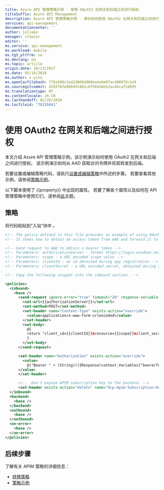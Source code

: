 ```yaml
---
title: Azure API 管理策略示例 - 使用 OAuth2 在网关和后端之间进行授权
titleSuffix: Azure API Management
description: Azure API 管理策略示例 - 演示如何使用 OAuth2 在网关和后端之间进行授权。 该示例演示如何从 AAD 获取访问令牌并将其转发到后端。
services: api-management
documentationcenter: ''
author: juliako
manager: cfowler
editor: ''
ms.service: api-management
ms.workload: mobile
ms.tgt_pltfrm: na
ms.devlang: na
ms.topic: article
origin.date: 10/13/2017
ms.date: 05/14/2018
ms.author: v-yiso
ms.openlocfilehash: 776a589c2ad2d8604960ea4e8e07ac490970c1e9
ms.sourcegitcommit: d202f6fe068455461c8756b50e52acd4caf2d095
ms.translationtype: HT
ms.contentlocale: zh-CN
ms.lasthandoff: 02/28/2020
ms.locfileid: "78155041"
---
```

# <a name="use-oauth2-for-authorization-between-the-gateway-and-a-backend"></a>使用 OAuth2 在网关和后端之间进行授权

本文介绍 Azure API 管理策略示例，该示例演示如何使用 OAuth2 在网关和后端之间进行授权。 该示例演示如何从 AAD 获取访问令牌并将其转发到后端。 

若要设置或编辑策略代码，请执行[设置或编辑策略](../set-edit-policies.md)中所述的步骤。 若要查看其他示例，请参阅[策略示例](../policy-samples.md)。

以下脚本使用了 {{property}} 中出现的属性。 若要了解各个属性以及如何在 API 管理策略中使用它们，请参阅[此](../api-management-howto-properties.md)主题。
 
## <a name="policy"></a>策略

将代码粘贴到“入站”块中  。

```xml
<!-- The policy defined in this file provides an example of using OAuth2 for authorization between the gateway and a backend. -->
<!-- It shows how to obtain an access token from AAD and forward it to the backend. -->

<!-- Send request to AAD to obtain a bearer token -->
<!-- Parameters: authorizationServer - format https://login.windows.net/TENANT-GUID/oauth2/token -->
<!-- Parameters: scope - a URI encoded scope value -->
<!-- Parameters: clientId - an id obtained during app registration -->
<!-- Parameters: clientSecret - a URL encoded secret, obtained during app registration -->

<!-- Copy the following snippet into the inbound section. -->

<policies>
  <inbound>
    <base />
      <send-request ignore-error="true" timeout="20" response-variable-name="bearerToken" mode="new">
        <set-url>{{authorizationServer}}</set-url>
        <set-method>POST</set-method>
        <set-header name="Content-Type" exists-action="override">
          <value>application/x-www-form-urlencoded</value>
        </set-header>
        <set-body>
          @{
          return "client_id={{clientId}}&resource={{scope}}&client_secret={{clientSecret}}&grant_type=client_credentials";
          }
        </set-body>
      </send-request>

      <set-header name="Authorization" exists-action="override">
        <value>
          @("Bearer " + (String)((IResponse)context.Variables["bearerToken"]).Body.As<JObject>()["access_token"])
      </value>
      </set-header>

      <!--  Don't expose APIM subscription key to the backend. -->
      <set-header exists-action="delete" name="Ocp-Apim-Subscription-Key"/>
  </inbound>
  <backend>
    <base />
  </backend>
  <outbound>
    <base />
  </outbound>
  <on-error>
    <base />
  </on-error>
</policies>
```

## <a name="next-steps"></a>后续步骤

了解有关 APIM 策略的详细信息：

+ [转换策略](../api-management-transformation-policies.md)
+ [策略示例](../policy-samples.md)

